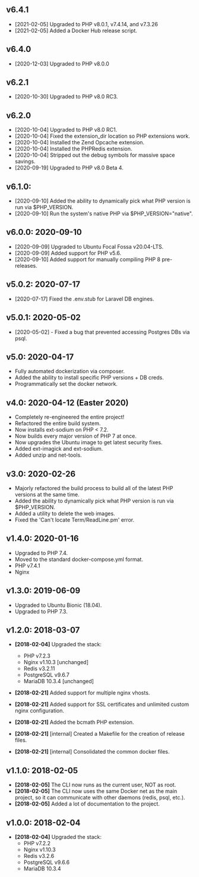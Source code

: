 ## v6.4.1
* [2021-02-05] Upgraded to PHP v8.0.1, v7.4.14, and v7.3.26
* [2021-02-05] Added a Docker Hub release script.

## v6.4.0
* [2020-12-03] Upgraded to PHP v8.0.0

## v6.2.1

* [2020-10-30] Upgraded to PHP v8.0 RC3.

## v6.2.0

* [2020-10-04] Upgraded to PHP v8.0 RC1.
* [2020-10-04] Fixed the extension_dir location so PHP extensions work.
* [2020-10-04] Installed the Zend Opcache extension.
* [2020-10-04] Installed the PHPRedis extension.
* [2020-10-04] Stripped out the debug symbols for massive space savings.
* [2020-09-19] Upgraded to PHP v8.0 Beta 4.

## v6.1.0: 

 * [2020-09-10] Added the ability to dynamically pick what PHP version is run via $PHP_VERSION.
 * [2020-09-10] Run the system's native PHP via $PHP_VERSION="native".

## v6.0.0: 2020-09-10

 * [2020-09-09] Upgraded to Ubuntu Focal Fossa v20.04-LTS.
 * [2020-09-09] Added support for PHP v5.6.
 * [2020-09-10] Added support for manually compiling PHP 8 pre-releases.

## v5.0.2: 2020-07-17
 * [2020-07-17] Fixed the .env.stub for Laravel DB engines.
 
## v5.0.1: 2020-05-02
 * [2020-05-02] - Fixed a bug that prevented accessing Postgres DBs via psql.

## v5.0: 2020-04-17
 * Fully automated dockerization via composer.
 * Added the ability to install specific PHP versions + DB creds.
 * Programmatically set the docker network.

## v4.0: 2020-04-12 (Easter 2020)
 * Completely re-engineered the entire project!
 * Refactored the entire build system.
 * Now installs ext-sodium on PHP < 7.2.
 * Now builds every major version of PHP 7 at once.
 * Now upgrades the Ubuntu image to get latest security fixes.
 * Added ext-imagick and ext-sodium.
 * Added unzip and net-tools.

## v3.0: 2020-02-26
 * Majorly refactored the build process to build all of the latest PHP versions 
   at the same time.
 * Added the ability to dynamically pick what PHP version is run via $PHP_VERSION.
 * Added a utility to delete the web images.
 * Fixed the 'Can't locate Term/ReadLine.pm' error.

## v1.4.0: 2020-01-16
 * Upgraded to PHP 7.4.
 * Moved to the standard docker-compose.yml format.
 * PHP v7.4.1
 * Nginx

## v1.3.0: 2019-06-09
 * Upgraded to Ubuntu Bionic (18.04).
 * Upgraded to PHP 7.3.

## v1.2.0: 2018-03-07
* **[2018-02-04]** Upgraded the stack:
  * PHP v7.2.3
  * Nginx v1.10.3 [unchanged]
  * Redis v3.2.11
  * PostgreSQL v9.6.7
  * MariaDB 10.3.4 [unchanged]

* **[2018-02-21]** Added support for multiple nginx vhosts.
* **[2018-02-21]** Added support for SSL certificates and unlimited custom 
                   nginx configuration.
* **[2018-02-21]** Added the bcmath PHP extension.
* **[2018-02-21]** [internal] Created a Makefile for the creation of release files.
* **[2018-02-21]** [internal] Consolidated the common docker files.

## v1.1.0: 2018-02-05

* **[2018-02-05]** The CLI now runs as the current user, NOT as root.
* **[2018-02-05]** The CLI now uses the same Docker net as the main project,
                   so it can communicate with other daemons (redis, psql, etc.).
* **[2018-02-05]** Added a lot of documentation to the project.

## v1.0.0: 2018-02-04

* **[2018-02-04]** Upgraded the stack:
  * PHP v7.2.2
  * Nginx v1.10.3
  * Redis v3.2.6
  * PostgreSQL v9.6.6
  * MariaDB 10.3.4

